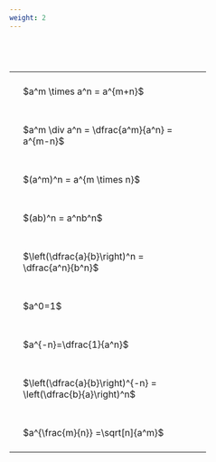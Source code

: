 ```yaml
---
weight: 2
---
```


#  
<br>
<style type="text/css">
#T_9b404 th.col_heading {
  text-align: left;
  font-size: 1em;
}
#T_9b404 td {
  text-align: left;
  font-size: 1em;
  padding: 1.5em;
}
#T_9b404_row0_col0, #T_9b404_row1_col0, #T_9b404_row2_col0, #T_9b404_row3_col0, #T_9b404_row4_col0, #T_9b404_row5_col0, #T_9b404_row6_col0, #T_9b404_row7_col0, #T_9b404_row8_col0 {
  width: 300px;
  white-space: pre-wrap;
}
</style>
<table id="T_9b404">
  <thead>
  </thead>
  <tbody>
    <tr>
      <td id="T_9b404_row0_col0" class="data row0 col0" >$a^m \times a^n = a^{m+n}$</td>
    </tr>
    <tr>
      <td id="T_9b404_row1_col0" class="data row1 col0" >$a^m \div a^n = \dfrac{a^m}{a^n} = a^{m-n}$</td>
    </tr>
    <tr>
      <td id="T_9b404_row2_col0" class="data row2 col0" >$(a^m)^n = a^{m \times n}$</td>
    </tr>
    <tr>
      <td id="T_9b404_row3_col0" class="data row3 col0" >$(ab)^n = a^nb^n$</td>
    </tr>
    <tr>
      <td id="T_9b404_row4_col0" class="data row4 col0" >$\left(\dfrac{a}{b}\right)^n = \dfrac{a^n}{b^n}$</td>
    </tr>
    <tr>
      <td id="T_9b404_row5_col0" class="data row5 col0" >$a^0=1$</td>
    </tr>
    <tr>
      <td id="T_9b404_row6_col0" class="data row6 col0" >$a^{-n}=\dfrac{1}{a^n}$</td>
    </tr>
    <tr>
      <td id="T_9b404_row7_col0" class="data row7 col0" >$\left(\dfrac{a}{b}\right)^{-n} = \left(\dfrac{b}{a}\right)^n$</td>
    </tr>
    <tr>
      <td id="T_9b404_row8_col0" class="data row8 col0" >$a^{\frac{m}{n}} =\sqrt[n]{a^m}$</td>
    </tr>
  </tbody>
</table>
